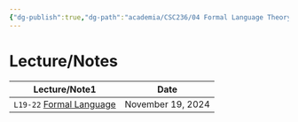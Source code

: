 ```yaml
---
{"dg-publish":true,"dg-path":"academia/CSC236/04 Formal Language Theory/4 - Formal Language Theory.md","permalink":"/academia/csc-236/04-formal-language-theory/4-formal-language-theory/","tags":["#module","#university","cs"],"created":"2024-11-26T18:39:17.590-05:00","updated":"2024-11-26T18:39:27.368-05:00"}
---
```



# Lecture/Notes

<div><table class="dataview table-view-table"><thead class="table-view-thead"><tr class="table-view-tr-header"><th class="table-view-th"><span>Lecture/Note</span><span class="dataview small-text">1</span></th><th class="table-view-th"><span>Date</span></th></tr></thead><tbody class="table-view-tbody"><tr><td><span> <code class="code-styler-inline">L19-22</code> <a data-tooltip-position="top" aria-label="100 Academia/CSC236/04 Formal Language Theory/Formal Language.md" data-href="100 Academia/CSC236/04 Formal Language Theory/Formal Language.md" href="100 Academia/CSC236/04 Formal Language Theory/Formal Language.md" class="internal-link" target="_blank" rel="noopener nofollow">Formal Language</a></span></td><td>November 19, 2024</td></tr></tbody></table></div>
